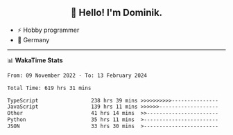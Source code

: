 <h2 align="center">👋 Hello! I'm Dominik.</h2>

- ⚡ Hobby programmer
- 📍 Germany

---
📊 **WakaTime Stats**
<!--START_SECTION:waka-->

```txt
From: 09 November 2022 - To: 13 February 2024

Total Time: 619 hrs 31 mins

TypeScript                 238 hrs 39 mins >>>>>>>>>>---------------   38.52 %
JavaScript                 139 hrs 11 mins >>>>>>-------------------   22.47 %
Other                      41 hrs 14 mins  >>-----------------------   06.66 %
Python                     35 hrs 11 mins  >------------------------   05.68 %
JSON                       33 hrs 30 mins  >------------------------   05.41 %
```

<!--END_SECTION:waka-->
